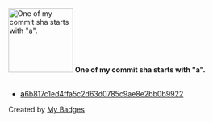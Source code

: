 <img src="https://github.com/my-badges/my-badges/blob/master/src/all-badges/abc-commit/a-commit.png?raw=true" alt="One of my commit sha starts with &quot;a&quot;." title="One of my commit sha starts with &quot;a&quot;." width="128">
<strong>One of my commit sha starts with &quot;a&quot;.</strong>
<br><br>

- <a href="https://github.com/Vligai/gedcom/commit/a6b817c1ed4ffa5c2d63d0785c9ae8e2bb0b9922"><strong>a</strong>6b817c1ed4ffa5c2d63d0785c9ae8e2bb0b9922</a>


Created by <a href="https://github.com/my-badges/my-badges">My Badges</a>